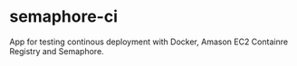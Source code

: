 # semaphore-ci

App for testing continous deployment with Docker, Amason EC2 Containre Registry and Semaphore.
